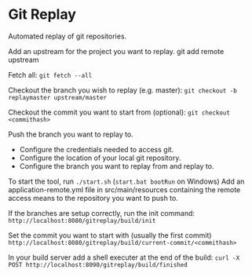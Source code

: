# Git Replay

Automated replay of git repositories.

Add an upstream for the project you want to replay.
git add remote upstream <repourl>

Fetch all:
`git fetch --all`

Checkout the branch you wish to replay (e.g. master):
`git checkout -b replaymaster upstream/master`

Checkout the commit you want to start from (optional):
`git checkout <commithash>`

Push the branch you want to replay to.

- Configure the credentials needed to access git.
- Configure the location of your local git repository.
- Configure the branch you want to replay from and replay to.

To start the tool, run `./start.sh` (`start.bat bootRun` on Windows)
Add an application-remote.yml file in src/main/resources containing the remote access means to the repository you want to push to.

If the branches  are  setup correctly, run the init command:
`http://localhost:8080/gitreplay/build/init`

Set the commit you want to start with (usually the first commit)
`http://localhost:8080/gitreplay/build/current-commit/<commithash>`

In your build server add a shell executer at the end of the build:
`curl -X POST http://localhost:8090/gitreplay/build/finished`